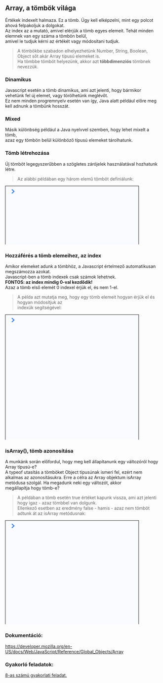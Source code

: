 ## Array, a tömbök világa  
Értékek indexelt halmaza. Ez a tömb. Úgy kell elképzelni, mint egy polcot ahová felpakoljuk a dolgokat.  
Az index az a mutató, amivel elérjük a tömb egyes elemeit. Tehát minden elemnek van egy száma a tömbön belül,  
amivel le tudjuk kérni az értékét vagy módosítani tudjuk.  
> A tömbökbe szabadon elhelyezhetünk Number, String, Boolean, Object sőt akár Array típusú elemeket is.  
Ha tömbbe tömböt helyezünk, akkor azt __többdimenziós__ tömbnek nevezzük.  

### Dinamikus  
Javascript esetén a tömb dinamikus, ami azt jelenti, hogy bármikor vehetünk fel új elemet, vagy törölhetünk meglévőt.  
Ez nem minden progremnyelv esetén van így, Java alatt például előre meg kell adnunk a tömbünk hosszát.  
  
### Mixed  
Másik különbség például a Java nyelvvel szemben, hogy lehet mixelt a tömb,  
azaz egy tömbön belül különböző típusú elemeket tárolhatunk.  

### Tömb létrehozása
Új tömböt legegyszerűbben a szögletes zárójelek használatával hozhatunk létre.  
> Az alábbi példában egy három elemű tömböt definiálunk:  
  
![Boolean definíció](/docs/basic/week2/image/variable_types_array_definition.gif)

### Hozzáférés a tömb elemeihez, az index
Amikor elemeket adunk a tömbhöz, a Javascript értelmező automatikusan megszámozza azokat.  
Javascript-ben a tömb indexek csak számok lehetnek.  
__FONTOS: az index mindig 0-val kezdődik!__  
Azaz a tömb első elemét 0 indexel érjük el, és nem 1-el.  
> A példa azt mutatja meg, hogy egy tömb elemeit hogyan érjük el és hogyan módosítjuk az  
indexük segítségével:  
  
![Boolean definíció](/docs/basic/week2/image/variable_types_array_index.gif)  

### isArray(), tömb azonosítása
A munkánk során előfordul, hogy meg kell állapítanunk egy változóról hogy Array típusú-e?  
A typeof utasítás a tömböket Object típusúnak ismeri fel, ezért nem alkalmas az azonosításukra. 
Erre a célra az Array objektum isArray metódusa szolgál. Ha megadunk neki egy változót, akkor  
megállapítja hogy tömb-e?  
> A példában a tömb esetén true értéket kapunk vissza, ami azt jelenti hogy igaz - azaz tömbbel van dolgunk.  
Ellenkező esetben az eredmény false - hamis - azaz nem tömböt adtunk át az isArray metódusnak:  
  
![Boolean definíció](/docs/basic/week2/image/variable_types_array_isarray.gif)  

### Dokumentáció: 
https://developer.mozilla.org/en-US/docs/Web/JavaScript/Reference/Global_Objects/Array  

### Gyakorló feladatok:
<a href="http://cherryapps.hu/yellow-road" target="_blank">8-as számú gyakorlati feladat.</a>
